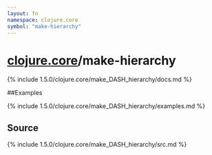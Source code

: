 ```yaml
---
layout: fn
namespace: clojure.core
symbol: "make-hierarchy"
---
```


# [clojure.core](../)/make-hierarchy

{% include 1.5.0/clojure.core/make_DASH_hierarchy/docs.md %}

##Examples

{% include 1.5.0/clojure.core/make_DASH_hierarchy/examples.md %}
## Source
{% include 1.5.0/clojure.core/make_DASH_hierarchy/src.md %}

